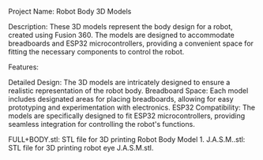 Project Name: Robot Body 3D Models

Description:
These 3D models represent the body design for a robot, created using Fusion 360. The models are designed to accommodate breadboards and ESP32 microcontrollers, providing a convenient space for fitting the necessary components to control the robot.

Features:

Detailed Design: The 3D models are intricately designed to ensure a realistic representation of the robot body.
Breadboard Space: Each model includes designated areas for placing breadboards, allowing for easy prototyping and experimentation with electronics.
ESP32 Compatibility: The models are specifically designed to fit ESP32 microcontrollers, providing seamless integration for controlling the robot's functions.

FULL+BODY.stl: STL file for 3D printing Robot Body Model 1.
J.A.S.M..stl: STL file for 3D printing robot eye J.A.S.M.stl.
